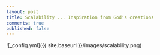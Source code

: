 ```yaml
---
layout: post
title: Scalability ... Inspiration from God's creations
comments: true
published: false
---
```


![_config.yml]({{ site.baseurl }}/images/scalability.png)
